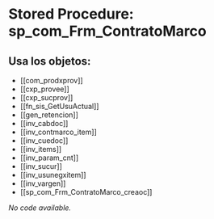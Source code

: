 # Stored Procedure: sp_com_Frm_ContratoMarco

## Usa los objetos:
- [[com_prodxprov]]
- [[cxp_provee]]
- [[cxp_sucprov]]
- [[fn_sis_GetUsuActual]]
- [[gen_retencion]]
- [[inv_cabdoc]]
- [[inv_contmarco_item]]
- [[inv_cuedoc]]
- [[inv_items]]
- [[inv_param_cnt]]
- [[inv_sucur]]
- [[inv_usunegxitem]]
- [[inv_vargen]]
- [[sp_com_Frm_ContratoMarco_creaoc]]

*No code available.*
